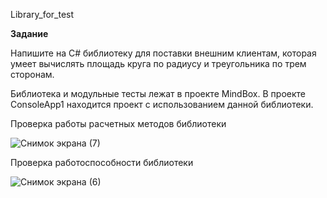 Library_for_test

**Задание**

Напишите на C# библиотеку для поставки внешним клиентам, которая умеет вычислять площадь круга по радиусу и треугольника по трем сторонам. 

Библиотека и модульные тесты лежат в проекте MindBox. В проекте ConsoleApp1 находится проект с использованием данной библиотеки.

Проверка работы расчетных методов библиотеки

![Снимок экрана (7)](https://user-images.githubusercontent.com/78875572/216074421-9335d9e7-5583-4b72-8486-a9659c1e8f27.png)


Проверка работоспособности библиотеки

![Снимок экрана (6)](https://user-images.githubusercontent.com/78875572/216074405-70e0620c-f086-4ffb-a8f6-f7d82ef0ad47.png)

